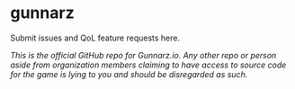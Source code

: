 # gunnarz
Submit issues and QoL feature requests here.

*This is the official GitHub repo for Gunnarz.io. Any other repo or person aside from organization members claiming to have access to source code for the game is lying to you and should be disregarded as such.*
